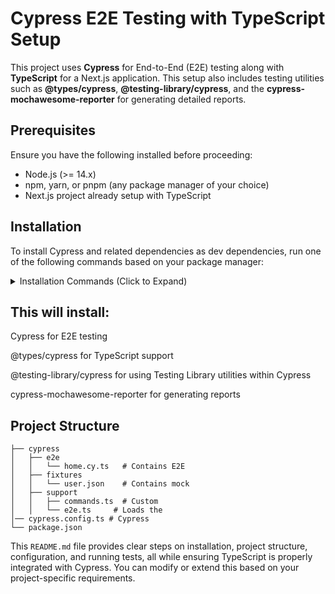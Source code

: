 # Cypress E2E Testing with TypeScript Setup

This project uses **Cypress** for End-to-End (E2E) testing along with **TypeScript** for a Next.js application. This setup also includes testing utilities such as **@types/cypress**, **@testing-library/cypress**, and the **cypress-mochawesome-reporter** for generating detailed reports.

## Prerequisites

Ensure you have the following installed before proceeding:

- Node.js (>= 14.x)
- npm, yarn, or pnpm (any package manager of your choice)
- Next.js project already setup with TypeScript

## Installation

To install Cypress and related dependencies as dev dependencies, run one of the following commands based on your package manager:

<details>
  <summary>Installation Commands (Click to Expand)</summary>

#### npm

```bash
npm install cypress @types/cypress @testing-library/cypress cypress-mochawesome-reporter --save-dev
```

yarn

```bash
yarn add cypress @types/cypress @testing-library/cypress cypress-mochawesome-reporter --dev
```

pnpm

```bash
pnpm add cypress @types/cypress @testing-library/cypress cypress-mochawesome-reporter --save-dev
```

</details>

## This will install:

Cypress for E2E testing

@types/cypress for TypeScript support

@testing-library/cypress for using Testing Library utilities within Cypress

cypress-mochawesome-reporter for generating reports

## Project Structure

```.
├── cypress
│   ├── e2e
│   │   └── home.cy.ts   # Contains E2E
│   ├── fixtures
│   │   └── user.json    # Contains mock
│   ├── support
│   │   ├── commands.ts  # Custom
│   │   └── e2e.ts     # Loads the
│── cypress.config.ts # Cypress
└── package.json
```

This `README.md` file provides clear steps on installation, project structure, configuration, and running tests, all while ensuring TypeScript is properly integrated with Cypress. You can modify or extend this based on your project-specific requirements.
